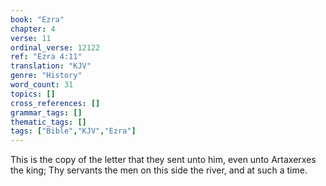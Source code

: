 ```yaml
---
book: "Ezra"
chapter: 4
verse: 11
ordinal_verse: 12122
ref: "Ezra 4:11"
translation: "KJV"
genre: "History"
word_count: 31
topics: []
cross_references: []
grammar_tags: []
thematic_tags: []
tags: ["Bible","KJV","Ezra"]
---
```

This is the copy of the letter that they sent unto him, even unto Artaxerxes the king; Thy servants the men on this side the river, and at such a time.
